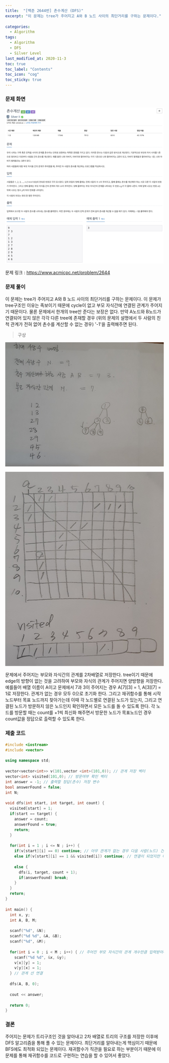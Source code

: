 ```yaml
---
title:  "[백준 2644번] 촌수계산 (DFS)"
excerpt: "이 문제는 tree가 주어지고 A와 B 노드 사이의 최단거리를 구하는 문제이다."

categories:
  - Algorithm
tags:
  - Algorithm
  - DFS
  - Silver Level
last_modified_at: 2020-11-3 
toc: true
toc_label: "Contents"
toc_icon: "cog"
toc_sticky: true
---
```



### 문제 화면

![BOJ](/assets/images/BOJ/2644/boj_2644.png)



문제 링크 : <https://www.acmicpc.net/problem/2644> 



### 문제 풀이

이 문제는 tree가 주어지고 A와 B 노드 사이의 최단거리를 구하는 문제이다. 이 문제가 tree구조인 이유는 족보이기 때문에 cycle이 없고 부모 자식간에 연결된 관계가 주어지기 때문이다. 물론 문제에서 한개의 tree만 준다는 보장은 없다. 만약 A노드와 B노드가 연결되어 있지 않은 각각 다른 tree에 존재할 경우 (위의 문제의 설명에서 두 사람의 친척 관계가 전혀 없어 촌수를 계산할 수 없는 경우) '-1'을 출력해주면 된다. 

> 구상

![BOJ](/assets/images/BOJ/2644/1.jpeg)

![BOJ](/assets/images/BOJ/2644/2.jpeg)

문제에서 주어지는 부모와 자식간의 관계를 2차배열로 저장한다. tree이기 때문에 edge의 방향이 없는 것을 고려하여 부모와 자식의 관계가 주어지면 양방향을 저장한다. 예를들어 배열 이름이 A이고 문제에서 7과 3이 주어지는 경우 A[7][3] = 1, A[3][7] = 1로 저장한다. 관계가 없는 경우 모두 0으로 초기화 한다. 그리고 재귀함수를 통해 시작노드부터 목표 노드까지 찾아가는데 이때 각 노드별로 연결된 노드가 있는지, 그리고 연결된 노드가 방문하지 않은 노드인지 확인하면서 모든 노드를 돌 수 있도록 한다. 각 노드를 방문할 때는 count를 +1씩 최신화 해주면서 방문한 노드가 목표노드인 경우 count값을 정답으로 출력할 수 있도록 한다. 



### 제출 코드

```c++
#include <iostream>
#include <vector>

using namespace std;

vector<vector<int>> v(101,vector <int>(101,0)); // 관계 저장 벡터 
vector<int> visited(101,0); // 방문여부 확인 벡터 
int answer = -1; // 출력할 정답(촌수) 저장 변수 
bool answerFound = false;
int N;

void dfs(int start, int target, int count) {
  visited[start] = 1;
  if(start == target) {
    answer = count;
    answerFound = true;
    return;
  }
  
  for(int i = 1 ; i <= N ; i++) {
    if(v[start][i] == 0) continue; // 아무 관계가 없는 경우 다음 사람(노드) 건너 뛰어라 
    else if(v[start][i] == 1 && visited[i]) continue; // 연결이 되었지만 이미 방문이 끝난 경우 건너뛰어라 

    else {
      dfs(i, target, count + 1);
      if(answerFound) break;
    }
  }
  return;
}

int main() {
  int x, y;
  int A, B, M;

  scanf("%d", &N);
  scanf("%d %d", &A, &B);
  scanf("%d", &M);
  
  for(int i = 0 ; i < M ; i++) { // 주어진 부모 자식간의 관계 개수만큼 입력받아라 
    scanf("%d %d", &x, &y);
    v[x][y] = 1;
    v[y][x] = 1;
  } // 관계 선 연결

  dfs(A, B, 0);

  cout << answer;

  return 0;
}
```



### 결론

주어지는 문제가 트리구조인 것을 알아내고 2차 배열로 트리의 구조를 저장한 이후에 DFS 알고리즘을 통해 풀 수 있는 문제이다. 최단거리를 알아내는게 핵심이기 때문에 BFS에도 최적화 되있는 문제이다. 재귀함수가 직관을 필요로 하는 부분이기 때문에 이 문제를 통해 재귀함수를 코드로 구현하는 연습을 할 수 있어서 좋았다. 


